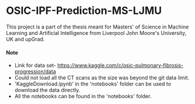 # OSIC-IPF-Prediction-MS-LJMU
This project is a part of the thesis meant for Masters' of Science in Machine Learning and Artificial Intelligence from Liverpool John Moore's University, UK and upGrad.

#### Note
- Link for data set- https://www.kaggle.com/c/osic-pulmonary-fibrosis-progression/data
- Could not load all the CT scans as the size was beyond the git data limit.
- 'KaggleDownload.ipynb' in the 'notebooks' folder can be used to download the data directly.
- All the notebooks can be found in the 'notebooks' folder.
